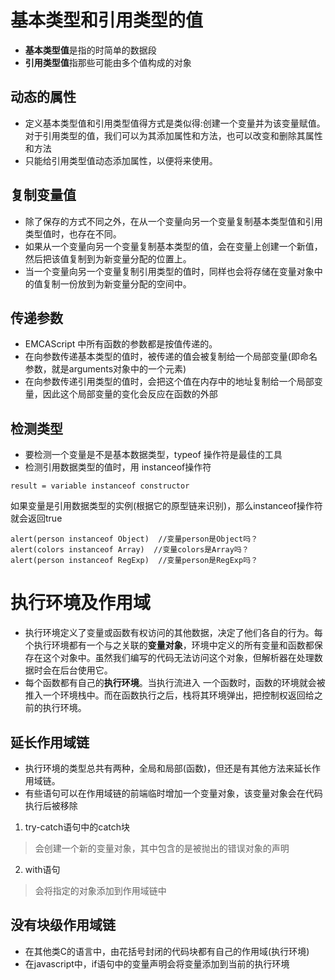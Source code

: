 # 基本类型和引用类型的值
- **基本类型值**是指的时简单的数据段
- **引用类型值**指那些可能由多个值构成的对象

## 动态的属性
- 定义基本类型值和引用类型值得方式是类似得:创建一个变量并为该变量赋值。对于引用类型的值，我们可以为其添加属性和方法，也可以改变和删除其属性和方法
- 只能给引用类型值动态添加属性，以便将来使用。

## 复制变量值
- 除了保存的方式不同之外，在从一个变量向另一个变量复制基本类型值和引用类型值时，也存在不同。
- 如果从一个变量向另一个变量复制基本类型的值，会在变量上创建一个新值，然后把该值复制到为新变量分配的位置上。
- 当一个变量向另一个变量复制引用类型的值时，同样也会将存储在变量对象中的值复制一份放到为新变量分配的空间中。

## 传递参数
- EMCAScript 中所有函数的参数都是按值传递的。
- 在向参数传递基本类型的值时，被传递的值会被复制给一个局部变量(即命名参数，就是arguments对象中的一个元素)
- 在向参数传递引用类型的值时，会把这个值在内存中的地址复制给一个局部变量，因此这个局部变量的变化会反应在函数的外部

## 检测类型
- 要检测一个变量是不是基本数据类型，typeof 操作符是最佳的工具
- 检测引用数据类型的值时，用 instanceof操作符
```
result = variable instanceof constructor
```

如果变量是引用数据类型的实例(根据它的原型链来识别)，那么instanceof操作符就会返回true
```
alert(person instanceof Object)  //变量person是Object吗？
alert(colors instanceof Array)  //变量colors是Array吗？
alert(person instanceof RegExp)  //变量person是RegExp吗？
```
# 执行环境及作用域
- 执行环境定义了变量或函数有权访问的其他数据，决定了他们各自的行为。每个执行环境都有一个与之关联的**变量对象**，环境中定义的所有变量和函数都保存在这个对象中。虽然我们编写的代码无法访问这个对象，但解析器在处理数据时会在后台使用它。
- 每个函数都有自己的**执行环境**。当执行流进入 一个函数时，函数的环境就会被推入一个环境栈中。而在函数执行之后，栈将其环境弹出，把控制权返回给之前的执行环境。

## 延长作用域链
- 执行环境的类型总共有两种，全局和局部(函数)，但还是有其他方法来延长作用域链。
- 有些语句可以在作用域链的前端临时增加一个变量对象，该变量对象会在代码执行后被移除

1. try-catch语句中的catch块
> 会创建一个新的变量对象，其中包含的是被抛出的错误对象的声明
2. with语句
> 会将指定的对象添加到作用域链中
        
## 没有块级作用域链
- 在其他类C的语言中，由花括号封闭的代码块都有自己的作用域(执行环境)
- 在javascript中，if语句中的变量声明会将变量添加到当前的执行环境


